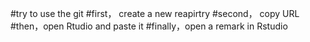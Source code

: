 #try to use the git
#first， create a new reapirtry
#second， copy URL
#then，open Rtudio and paste it
#finally，open a remark in Rstudio
